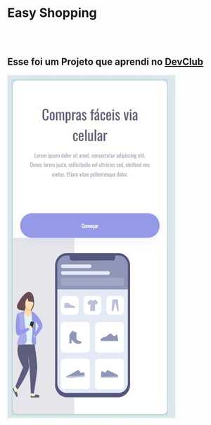 <h1>Easy Shopping</h1>
<br>
<br>
<h2>Esse foi um Projeto que aprendi no <a href="https://rodolfomori.com.br/devclub">DevClub</a></h2>

<img src="https://github.com/philippebonfati/Projeto-2/blob/main/projeto%20celular.png?raw=true">
